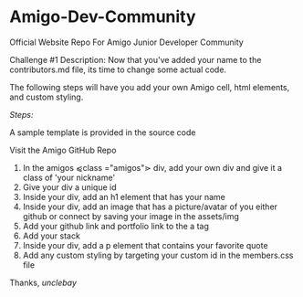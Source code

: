 # Amigo-Dev-Community
Official Website Repo For Amigo Junior Developer Community

Challenge #1
Description: Now that you've added your name to the contributors.md file, its time to change some actual code.  

The following steps will have you add your own Amigo cell, html elements, and custom styling.

*Steps:*

A sample template is provided in the source code

Visit the Amigo GitHub Repo
1. In the amigos ⩿class ="amigos"⋗ div, add your own div and give it a class of 'your nickname'
2. Give your div a unique id
3. Inside your div, add an h1 element that has your name
4. Inside your div, add an image that has a picture/avatar of you either github or connect by saving your image in the assets/img
5. Add your github link and portfolio link to the a tag
6. Add your stack
7. Inside your div, add a p element that contains your favorite quote
8. Add any custom styling by targeting your custom id in the members.css file

Thanks, 
*unclebay*
